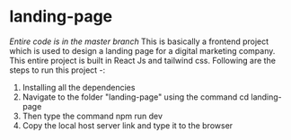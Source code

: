 # landing-page
*Entire code is in the master branch*
This is basically a frontend project which is used to design a landing page for a digital marketing company.
This entire project is built in React Js and tailwind css.
Following are the steps to run this project -:
  1. Installing all the dependencies
  2. Navigate to the folder "landing-page" using the command cd landing-page
  3. Then type the command npm run dev
  4. Copy the local host server link and type it to the browser
  
